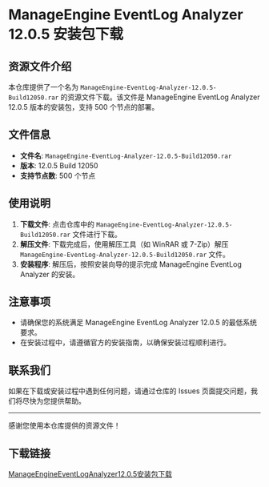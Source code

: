 # ManageEngine EventLog Analyzer 12.0.5 安装包下载

## 资源文件介绍

本仓库提供了一个名为 `ManageEngine-EventLog-Analyzer-12.0.5-Build12050.rar` 的资源文件下载。该文件是 ManageEngine EventLog Analyzer 12.0.5 版本的安装包，支持 500 个节点的部署。

## 文件信息

- **文件名**: `ManageEngine-EventLog-Analyzer-12.0.5-Build12050.rar`
- **版本**: 12.0.5 Build 12050
- **支持节点数**: 500 个节点

## 使用说明

1. **下载文件**: 点击仓库中的 `ManageEngine-EventLog-Analyzer-12.0.5-Build12050.rar` 文件进行下载。
2. **解压文件**: 下载完成后，使用解压工具（如 WinRAR 或 7-Zip）解压 `ManageEngine-EventLog-Analyzer-12.0.5-Build12050.rar` 文件。
3. **安装程序**: 解压后，按照安装向导的提示完成 ManageEngine EventLog Analyzer 的安装。

## 注意事项

- 请确保您的系统满足 ManageEngine EventLog Analyzer 12.0.5 的最低系统要求。
- 在安装过程中，请遵循官方的安装指南，以确保安装过程顺利进行。

## 联系我们

如果在下载或安装过程中遇到任何问题，请通过仓库的 Issues 页面提交问题，我们将尽快为您提供帮助。

---

感谢您使用本仓库提供的资源文件！

## 下载链接

[ManageEngineEventLogAnalyzer12.0.5安装包下载](https://pan.quark.cn/s/2e71d5562bd9)